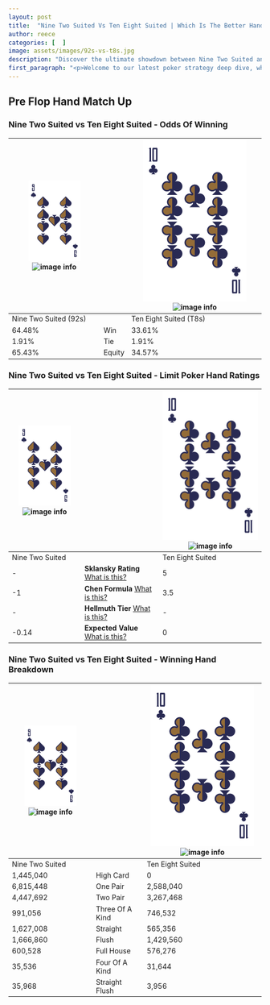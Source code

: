 ```yaml
---
layout: post
title:  "Nine Two Suited Vs Ten Eight Suited | Which Is The Better Hand In Poker? A Complete Guide"
author: reece
categories: [  ]
image: assets/images/92s-vs-t8s.jpg
description: "Discover the ultimate showdown between Nine Two Suited and Ten Eight Suited in poker! Uncover the odds, strategies, and scenarios where one hand triumphs over the other. Get ready to up your poker game with this thrilling analysis."
first_paragraph: "<p>Welcome to our latest poker strategy deep dive, where we're pitting two distinct hands against each other in a high-stakes showdown: Nine Two Suited vs Ten Eight Suited.</p><p>In the dynamic world of poker, every decision counts, and knowing which hand holds the upper hand is key to your success at the table.</p><p>In this article, we'll dissect these two hands, explore the scenarios where one dominates the other, and equip you with the knowledge to make strategic choices that can tip the odds in your favor.</p><p>Get ready to unravel the intriguing dynamics of these poker hands and elevate your game to new heights.</p>"
---
```




[comment]: # (sp0)

## Pre Flop Hand Match Up

<div class="table hand-ratings" markdown="1"> 



### Nine Two Suited vs Ten Eight Suited - Odds Of Winning


    
| ![image info](assets/images/hand1/9.png) ![image info](assets/images/hand1/2s.png) |  | ![image info](assets/images/hand2/T.png) ![image info](assets/images/hand2/8s.png) |
| -------- | -------- | -------- |
| Nine Two Suited (92s) |  | Ten Eight Suited (T8s) |
| 64.48% | Win | 33.61% |
| 1.91% | Tie | 1.91% |
| 65.43% | Equity | 34.57% |




[comment]: # (sp1)



### Nine Two Suited vs Ten Eight Suited - Limit Poker Hand Ratings


    
| ![image info](assets/images/hand1/9.png) ![image info](assets/images/hand1/2s.png) |  | ![image info](assets/images/hand2/T.png) ![image info](assets/images/hand2/8s.png) |
| -------- | -------- | -------- |
| Nine Two Suited |  | Ten Eight Suited |
| - | **Sklansky Rating** [What is this?](/sklansky-rating-explained) | 5 |
| -1 | **Chen Formula** [What is this?](/chen-formula-explained) | 3.5 |
| - | **Hellmuth Tier** [What is this?](/Hellmuth-tier-explained) | - |
| -0.14 | **Expected Value** [What is this?](/expected-value-explained) | 0 |




[comment]: # (sp2)



### Nine Two Suited vs Ten Eight Suited - Winning Hand Breakdown


    
| ![image info](assets/images/hand1/9.png) ![image info](assets/images/hand1/2s.png) |  | ![image info](assets/images/hand2/T.png) ![image info](assets/images/hand2/8s.png) |
| -------- | -------- | -------- |
| Nine Two Suited |  | Ten Eight Suited |
| 1,445,040 | High Card | 0 |
| 6,815,448 | One Pair | 2,588,040 |
| 4,447,692 | Two Pair | 3,267,468 |
| 991,056 | Three Of A Kind | 746,532 |
| 1,627,008 | Straight | 565,356 |
| 1,666,860 | Flush | 1,429,560 |
| 600,528 | Full House | 576,276 |
| 35,536 | Four Of A Kind | 31,644 |
| 35,968 | Straight Flush | 3,956 |




[comment]: # (sp3)



</div>

[comment]: # (sp4)



[comment]: # (sp5)

